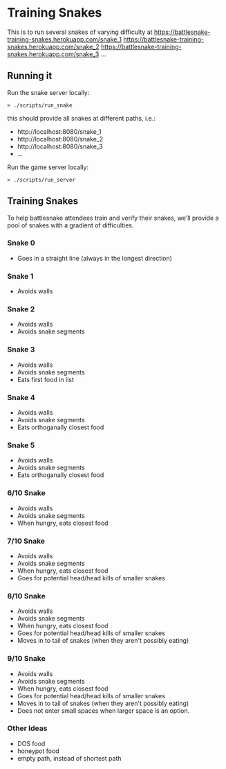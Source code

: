 # Training Snakes

This is to run several snakes of varying difficulty at 
https://battlesnake-training-snakes.herokuapp.com/snake_1
https://battlesnake-training-snakes.herokuapp.com/snake_2
https://battlesnake-training-snakes.herokuapp.com/snake_3
...

## Running it
Run the snake server locally:
```
> ./scripts/run_snake
```
this should provide all snakes at different paths, i.e.:
- http://localhost:8080/snake_1
- http://localhost:8080/snake_2
- http://localhost:8080/snake_3
- ...

Run the game server locally:
```
> ./scripts/run_server
```

## Training Snakes
To help battlesnake attendees train and verify their snakes, we'll provide a pool of snakes with a gradient of difficulties.

### Snake 0
- Goes in a straight line (always in the longest direction)

### Snake 1
- Avoids walls

### Snake 2
- Avoids walls
- Avoids snake segments

### Snake 3
- Avoids walls
- Avoids snake segments
- Eats first food in list

### Snake 4
- Avoids walls
- Avoids snake segments
- Eats orthoganally closest food

### Snake 5
- Avoids walls
- Avoids snake segments
- Eats orthoganally closest food

### 6/10 Snake
- Avoids walls
- Avoids snake segments
- When hungry, eats closest food

### 7/10 Snake
- Avoids walls
- Avoids snake segments
- When hungry, eats closest food
- Goes for potential head/head kills of smaller snakes

### 8/10 Snake
- Avoids walls
- Avoids snake segments
- When hungry, eats closest food
- Goes for potential head/head kills of smaller snakes
- Moves in to tail of snakes (when they aren't possibly eating)

### 9/10 Snake
- Avoids walls
- Avoids snake segments
- When hungry, eats closest food
- Goes for potential head/head kills of smaller snakes
- Moves in to tail of snakes (when they aren't possibly eating)
- Does not enter small spaces when larger space is an option.

### Other Ideas
- DOS food
- honeypot food
- empty path, instead of shortest path
